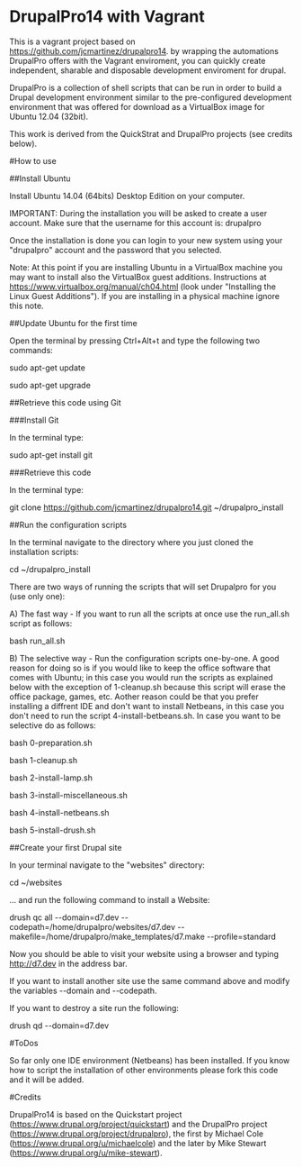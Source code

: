 DrupalPro14 with Vagrant
===========

This is a vagrant project based on https://github.com/jcmartinez/drupalpro14. by wrapping the automations DrupalPro offers with the Vagrant enviroment, you can quickly create independent, sharable and disposable development enviroment for drupal.

DrupalPro is a collection of shell scripts that can be run in order to build a Drupal development environment similar to the pre-configured development environment that was offered for download as a VirtualBox image for Ubuntu 12.04 (32bit).

This work is derived from the QuickStrat and DrupalPro projects (see credits below).

#How to use

##Install Ubuntu

Install Ubuntu 14.04 (64bits) Desktop Edition on your computer.

IMPORTANT: During the installation you will be asked to create a user account. Make sure that the username for this account is: drupalpro

Once the installation is done you can login to your new system using your "drupalpro" account and the password that you selected.

Note: At this point if you are installing Ubuntu in a VirtualBox machine you may want to install also the VirtualBox guest additions. Instructions at https://www.virtualbox.org/manual/ch04.html (look under "Installing the Linux Guest Additions"). If you are installing in a physical machine ignore this note. 

##Update Ubuntu for the first time

Open the terminal by pressing Ctrl+Alt+t and type the following two commands:

 sudo apt-get update

 sudo apt-get upgrade

##Retrieve this code using Git

###Install Git

In the terminal type:

 sudo apt-get install git

###Retrieve this code

In the terminal type:

 git clone https://github.com/jcmartinez/drupalpro14.git ~/drupalpro_install

##Run the configuration scripts

In the terminal navigate to the directory where you just cloned the installation scripts:

 cd ~/drupalpro_install

There are two ways of running the scripts that will set Drupalpro for you (use only one):

A) The fast way - If you want to run all the scripts at once use the run_all.sh script as follows:

 bash run_all.sh

B) The selective way - Run the configuration scripts one-by-one. A good reason for doing so is if you would like to keep the office software that comes with Ubuntu; in this case you would run the scripts as explained below with the exception of 1-cleanup.sh because this script will erase the office package, games, etc. Aother reason could be that you prefer installing a diffrent IDE and don't want to install Netbeans, in this case you don't need to run the script 4-install-betbeans.sh. In case you want to be selective do as follows:

bash 0-preparation.sh

bash 1-cleanup.sh

bash 2-install-lamp.sh

bash 3-install-miscellaneous.sh

bash 4-install-netbeans.sh

bash 5-install-drush.sh

##Create your first Drupal site

In your terminal navigate to the "websites" directory:

cd ~/websites

... and run the following command to install a Website:

drush qc all --domain=d7.dev --codepath=/home/drupalpro/websites/d7.dev --makefile=/home/drupalpro/make_templates/d7.make --profile=standard

Now you should be able to visit your website using a browser and typing http://d7.dev in the address bar.

If you want to install another site use the same command above and modify the variables --domain and --codepath.

If you want to destroy a site run the following:

drush qd --domain=d7.dev

#ToDos

So far only one IDE environment (Netbeans) has been installed. If you know how to script the installation of other environments please fork this code and it will be added.

#Credits

DrupalPro14 is based on the Quickstart project (https://www.drupal.org/project/quickstart) and the DrupalPro project (https://www.drupal.org/project/drupalpro), the first by Michael Cole (https://www.drupal.org/u/michaelcole) and the later by Mike Stewart (https://www.drupal.org/u/mike-stewart).
